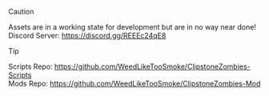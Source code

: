 > [!CAUTION]
> Assets are in a working state for development but are in no way near done!
> Discord Server: https://discord.gg/REEEc24qE8

> [!TIP]
> Scripts Repo: https://github.com/WeedLikeTooSmoke/ClipstoneZombies-Scripts<br>
> Mods Repo: https://github.com/WeedLikeTooSmoke/ClipstoneZombies-Mod

